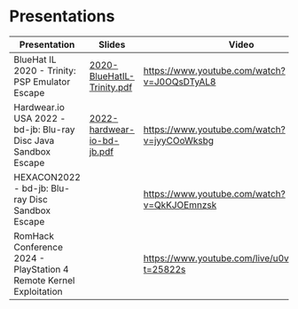 # Presentations
| Presentation | Slides | Video |
|---|---|---|
| BlueHat IL 2020 - Trinity: PSP Emulator Escape | [2020-BlueHatIL-Trinity.pdf](https://github.com/TheOfficialFloW/Presentations/blob/master/2020-BlueHatIL-Trinity.pdf) | https://www.youtube.com/watch?v=J0OQsDTyAL8 |
| Hardwear.io USA 2022 - bd-jb: Blu-ray Disc Java Sandbox Escape | [2022-hardwear-io-bd-jb.pdf](https://github.com/TheOfficialFloW/Presentations/blob/master/2022-hardwear-io-bd-jb.pdf) | https://www.youtube.com/watch?v=jyyCOoWksbg |
| HEXACON2022 - bd-jb: Blu-ray Disc Sandbox Escape | | https://www.youtube.com/watch?v=QkKJOEmnzsk |
| RomHack Conference 2024 - PlayStation 4 Remote Kernel Exploitation | | https://www.youtube.com/live/u0vN74JgTGg?t=25822s |
